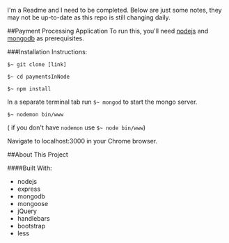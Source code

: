I'm a Readme and I need to be completed. Below are just some notes, they may not be up-to-date as this repo is still changing daily.##Payment Processing ApplicationTo run this, you'll need [nodejs](nodejs.org) and [mongodb](mongodb.com) as prerequisites.###Installation Instructions:`$~ git clone [link]``$~ cd paymentsInNode``$~ npm install`In a separate terminal tab run `$~ mongod` to start the mongo server.`$~ nodemon bin/www`( if you don't have `nodemon` use `$~ node bin/www`)Navigate to localhost:3000 in your Chrome browser.##About This Project####Built With:* nodejs* express* mongodb* mongoose* jQuery* handlebars* bootstrap* less